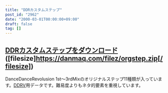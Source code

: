 ```yaml
---
title: "DDRカスタムステップ"
post_id: "2962"
date: "2000-03-01T00:00:00+09:00"
draft: false
tag: []
---
```



## [DDRカスタムステップをダウンロード](/filez/orgstep.zip) ([filesize]https://danmaq.com/filez/orgstep.zip[/filesize])
DanceDanceRevolusion 1st～3rdMixのオリジナルステップ11種類が入っています。[DDRV](http://www5.big.or.jp/%7Enekotaro/ddrv/)用データです。難易度よりもネタ的要素を重視しています。
